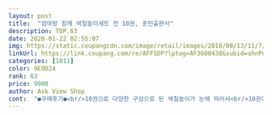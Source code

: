 ```yaml
---
layout: post 
title:  "엄마랑 함께 색칠놀이세트 전 10권, 훈민출판사" 
description: TOP.63 
date: 2020-01-22 02:55:07 
img: https://static.coupangcdn.com/image/retail/images/2018/08/13/11/7/6d7b7baf-cad9-4d7e-9c18-1d1c2b67acd9.jpg 
linkUrl: https://link.coupang.com/re/AFFSDP?lptag=AF3600438&subid=ahnPublicAsk&pageKey=123181478&itemId=365116597&vendorItemId=3886652751&traceid=V0-113-ca63f3f10e8872fb 
categories: [1011] 
color: 9E9D24 
rank: 63 
price: 9900 
author: Ask View Shop 
cont:  "●구매후기●<br/>10권으로 다양한 구성으로 된 색칠놀이가 눈에 띄어서<br/>10권이나 되서 오래쓸수있겠어요.<br/><br/>10권이라 그런지 1권의 장수가 다른 워크북들에 비해 얇아요.<br/><br/>1권당 페이지는 40페이지.<br/><br/>1권으로 따지면 790원이니 가격면으로는 최고네요.<br/><br/>28개월아이가 요즘 색칠놀이에 빠져서 무조건 색칠을 하려하길래.<br/><br/>28개월이라 섬세한 색칠은 못해서 비교적 쉬운색칠놀이를 찾는다고 찾았는데 막상 내용을 살펴보니 28개월이 하기엔 섬세하고 복잡한 색칠이 많네요.<br/><br/>48개월된 아이와 집콕한지 3주째 또다시 2주간 개학이 미뤄지면서 집에서 할수있는 놀이에 한계가 생기네요.<br/><br/>4살 작은애가 어린이집에서 색칠 놀이에 빠져있다고 하더라고요<br/>각 주제에 맞는 그림에 5세아이도 그릴수 있게 단조롭습니다~^^<br/>과일 직업 공주님~ 등등<br/>그래서 모든 그림을 한가지 색상의 크레파스로 다 색칠을 하고 있습니다.<br/><br/>그레 이번에 구입한 색칠북은 공룡, 사물, 곤충, 동물, 음식, 사람, 바다동물, 공주, 탈것, 과일.<br/>채소에요.<br/><br/>그리고, 아직 글씨를 알지는 못하지만 그림위에 제목이 있어서 한글공부도 함께 하실수 있어요.<br/><br/>근데 우리 아이들은 색연필로 안하고 에그물감으로 하는데<br/>로복은 색칠하기가 좀 힘들더라구요.<br/><br/>마침 첫째도 작은애도 좋아하는 공룡도 있고<br/>바로 구매했어요~<br/>사실 1만원 안되는 9,900원의 가격과 캐시적립이 2,000원이란점을 감안하면 실제가격은 7,900원이란 금액으로 10권이라는 권수에 혹 했네요.<br/><br/>색칠을 할수 있는 장수는 앞, 뒤 표지 빼면 19장이예요.<br/><br/>심플해서 색칠하기 더욱 좋고, 왼편에 샘플을보고 그대로 색칠할수도 있고, 다른색상으로 그릴수도 있어요.<br/><br/>아이는 로봇캐릭터 색칠북을 원했지만,<br/>아이들이 매일 골라서 색칠놀이를 하고있어요~<br/>왼쪽 페이지는 예시이고, 오른쪽 페이지는 그걸 보고 색칠하라고 되어있어요.<br/><br/>왼쪽 페이지도 색칠할 수 있게 되어있었으면 더 많은 색칠을 할 수 있지않을까 하는 조금의 아쉬움이 있네요.<br/><br/>요건 색연필이나 크레파스로 색칠하는걸 추천드려요~<br/>이건 사라는거죠 ㅋㅋ<br/>이게 두꺼운 종이가 아니라서 다음 페이지까지 물감이 스며드네요 ㅠ<br/>장수는 생각지도 않고 10권이라하니 괜히 많아보이고.<br/>.<br/><br/>장수로는 20장.<br/><br/>저는 그림도... <br/> 난이도도... <br/> 가성비도 좋은 색칠북 추천합니다.<br/><br/>조금더 커야 한 그림안에 여러가지 색깔을 칠하면서 표현할수 있을것 같네요.<br/><br/>집에 스케치북은 있는데 색칠놀이가 없어서<br/>테마가 10개나 있는 색칠놀이가 있어서<br/>플레이도우, 슬라임, 블럭, 글라스데코, 밀가루반죽.<br/>.<br/><br/>하나 사줄라고 찾아보니까 10권인데 9,900원!!<br/>하지만 색칠 표현은 자유니깐,<br/>하지만 책 크기가 다른 워크북들에 비해 좀 큰편이라 그림 색칠하는건 크게 시원시원하게 막 색칠할수 있어서 그건 좋아요.<br/><br/>할게없어서 이젠 색칠공부까지... <br/><br/>10권으로 다양한 구성으로 된 색칠놀이가 눈에 띄어서<br/>10권이나 되서 오래쓸수있겠어요.<br/><br/>10권이라 그런지 1권의 장수가 다른 워크북들에 비해 얇아요.<br/><br/>1권당 페이지는 40페이지.<br/><br/>1권으로 따지면 790원이니 가격면으로는 최고네요.<br/><br/>28개월아이가 요즘 색칠놀이에 빠져서 무조건 색칠을 하려하길래.<br/><br/>28개월이라 섬세한 색칠은 못해서 비교적 쉬운색칠놀이를 찾는다고 찾았는데 막상 내용을 살펴보니 28개월이 하기엔 섬세하고 복잡한 색칠이 많네요.<br/><br/>48개월된 아이와 집콕한지 3주째 또다시 2주간 개학이 미뤄지면서 집에서 할수있는 놀이에 한계가 생기네요.<br/><br/>4살 작은애가 어린이집에서 색칠 놀이에 빠져있다고 하더라고요<br/>각 주제에 맞는 그림에 5세아이도 그릴수 있게 단조롭습니다~^^<br/>과일 직업 공주님~ 등등<br/>그래서 모든 그림을 한가지 색상의 크레파스로 다 색칠을 하고 있습니다.<br/><br/>그레 이번에 구입한 색칠북은 공룡, 사물, 곤충, 동물, 음식, 사람, 바다동물, 공주, 탈것, 과일.<br/>채소에요.<br/><br/>그리고, 아직 글씨를 알지는 못하지만 그림위에 제목이 있어서 한글공부도 함께 하실수 있어요.<br/><br/>근데 우리 아이들은 색연필로 안하고 에그물감으로 하는데<br/>로복은 색칠하기가 좀 힘들더라구요.<br/><br/>마침 첫째도 작은애도 좋아하는 공룡도 있고<br/>바로 구매했어요~<br/>사실 1만원 안되는 9,900원의 가격과 캐시적립이 2,000원이란점을 감안하면 실제가격은 7,900원이란 금액으로 10권이라는 권수에 혹 했네요.<br/><br/>색칠을 할수 있는 장수는 앞, 뒤 표지 빼면 19장이예요.<br/><br/>심플해서 색칠하기 더욱 좋고, 왼편에 샘플을보고 그대로 색칠할수도 있고, 다른색상으로 그릴수도 있어요.<br/><br/>아이는 로봇캐릭터 색칠북을 원했지만,<br/>아이들이 매일 골라서 색칠놀이를 하고있어요~<br/>왼쪽 페이지는 예시이고, 오른쪽 페이지는 그걸 보고 색칠하라고 되어있어요.<br/><br/>왼쪽 페이지도 색칠할 수 있게 되어있었으면 더 많은 색칠을 할 수 있지않을까 하는 조금의 아쉬움이 있네요.<br/><br/>요건 색연필이나 크레파스로 색칠하는걸 추천드려요~<br/>이건 사라는거죠 ㅋㅋ<br/>이게 두꺼운 종이가 아니라서 다음 페이지까지 물감이 스며드네요 ㅠ<br/>장수는 생각지도 않고 10권이라하니 괜히 많아보이고.<br/>.<br/><br/>장수로는 20장.<br/><br/>저는 그림도... <br/> 난이도도... <br/> 가성비도 좋은 색칠북 추천합니다.<br/><br/>조금더 커야 한 그림안에 여러가지 색깔을 칠하면서 표현할수 있을것 같네요.<br/><br/>집에 스케치북은 있는데 색칠놀이가 없어서<br/>테마가 10개나 있는 색칠놀이가 있어서<br/>플레이도우, 슬라임, 블럭, 글라스데코, 밀가루반죽.<br/>.<br/><br/>하나 사줄라고 찾아보니까 10권인데 9,900원!!<br/>하지만 색칠 표현은 자유니깐,<br/>하지만 책 크기가 다른 워크북들에 비해 좀 큰편이라 그림 색칠하는건 크게 시원시원하게 막 색칠할수 있어서 그건 좋아요.<br/><br/>할게없어서 이젠 색칠공부까지... <br/><br/>" 
---
```

